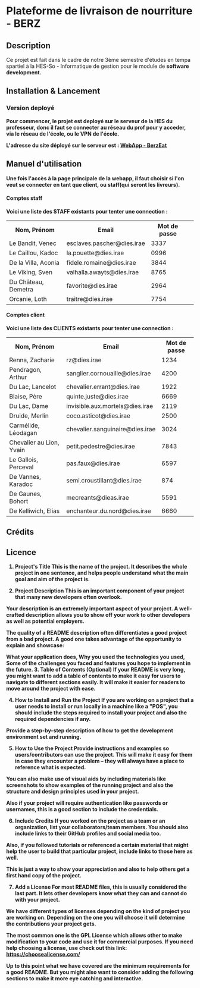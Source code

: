 <h1>Plateforme de livraison de nourriture - BERZ</h1> 
<h2>Description</h2>
Ce projet est fait dans le cadre de notre 3ème semestre d'études en tempa spartiel à la HES-So - Informatique de gestion pour le module de <b>software development<b>.

<h2>Installation & Lancement</h2>
<h3>Version deployé</h3>
Pour commencer, le projet est deployé sur le serveur de la HES du professeur, donc il faut se connecter au réseau du prof pour y acceder, via le réseau de l'école, ou le VPN de l'école.

L'adresse du site déployé sur le serveur est : [WebApp - BerzEat](http://153.109.124.35:81/BERZ)

<h2>Manuel d'utilisation</h2>
Une fois l'accès à la page principale de la webapp, il faut choisir si l'on veut se connecter en tant que client, ou staff(qui seront les livreurs).


<h4>Comptes staff</h4>
Voici une liste des STAFF existants pour tenter une connection : 
<table>
<tr><th>Nom, Prénom</th><th>Email</th><th>Mot de passe</th></tr>
<tr><td>Le Bandit, Venec</td><td>esclaves.pascher@dies.irae</td><td>3337</td></tr>
<tr><td>Le Caillou, Kadoc</td><td>la.pouette@dies.irae</td><td>0996</td></tr>
<tr><td>De la Villa, Aconia</td><td>fidele.romaine@dies.irae</td><td>3844</td></tr>
<tr><td>Le Viking, Sven</td><td>valhalla.awayts@dies.irae</td><td>8765</td></tr>
<tr><td>Du Château, Demetra</td><td>favorite@dies.irae</td><td>2964</td></tr>
<tr><td>Orcanie, Loth</td><td>traitre@dies.irae</td><td>7754<td></tr>
</table>


<h4>Comptes client</h4>
Voici une liste des CLIENTS existants pour tenter une connection : 
<table>
<tr><th>Nom, Prénom</th><th>Email</th><th>Mot de passe</th></tr>
<tr><td>Renna, Zacharie</td><td>rz@dies.irae</td><td>1234</td></tr><tr>
<tr><td>Pendragon, Arthur</td><td>sanglier.cornouaille@dies.irae</td><td>4200</td></tr>
<tr><td>Du Lac, Lancelot</td><td>chevalier.errant@dies.irae</td><td>1922</td></tr>
<tr><td>Blaise, Père</td><td>quinte.juste@dies.irae</td><td>6669</td></tr>
<tr><td>Du Lac, Dame</td><td>invisible.aux.mortels@dies.irae</td><td>2119</td></tr>
<tr><td>Druide, Merlin</td><td>coco.asticot@dies.irae</td><td>2500</td></tr>
<tr><td>Carmélide, Léodagan</td><td>chevalier.sanguinaire@dies.irae</td><td>3024</td></tr>
<tr><td>Chevalier au Lion, Yvain</td><td>petit.pedestre@dies.irae</td><td>7843</td></tr>
<tr><td>Le Gallois, Perceval</td><td>pas.faux@dies.irae</td><td>6597</td></tr>
<tr><td>De Vannes, Karadoc</td><td>semi.croustillant@dies.irae</td><td>874</td></tr>
<tr><td>De Gaunes, Bohort</td><td>mecreants@dieas.irae</td><td>5591</td></tr>
<tr><td>De Kelliwich, Elias</td><td>enchanteur.du.nord@dies.irae</td><td>6660</td></tr>
</table>





<h2>Crédits</h2>
<h2>Licence</h2>

1. Project's Title
This is the name of the project. It describes the whole project in one sentence, and helps people understand what the main goal and aim of the project is.

2. Project Description
This is an important component of your project that many new developers often overlook.

Your description is an extremely important aspect of your project. A well-crafted description allows you to show off your work to other developers as well as potential employers.

The quality of a README description often differentiates a good project from a bad project. A good one takes advantage of the opportunity to explain and showcase:

What your application does,
Why you used the technologies you used,
Some of the challenges you faced and features you hope to implement in the future.
3. Table of Contents (Optional)
If your README is very long, you might want to add a table of contents to make it easy for users to navigate to different sections easily. It will make it easier for readers to move around the project with ease.

4. How to Install and Run the Project
If you are working on a project that a user needs to install or run locally in a machine like a "POS", you should include the steps required to install your project and also the required dependencies if any.

Provide a step-by-step description of how to get the development environment set and running.

5. How to Use the Project
Provide instructions and examples so users/contributors can use the project. This will make it easy for them in case they encounter a problem – they will always have a place to reference what is expected.

You can also make use of visual aids by including materials like screenshots to show examples of the running project and also the structure and design principles used in your project.

Also if your project will require authentication like passwords or usernames, this is a good section to include the credentials.

6. Include Credits
If you worked on the project as a team or an organization, list your collaborators/team members. You should also include links to their GitHub profiles and social media too.

Also, if you followed tutorials or referenced a certain material that might help the user to build that particular project, include links to those here as well.

This is just a way to show your appreciation and also to help others get a first hand copy of the project.

7. Add a License
For most README files, this is usually considered the last part. It lets other developers know what they can and cannot do with your project.

We have different types of licenses depending on the kind of project you are working on. Depending on the one you will choose it will determine the contributions your project gets.

The most common one is the GPL License which allows other to make modification to your code and use it for commercial purposes. If you need help choosing a license, use check out this link: https://choosealicense.com/

Up to this point what we have covered are the minimum requirements for a good README. But you might also want to consider adding the following sections to make it more eye catching and interactive.
